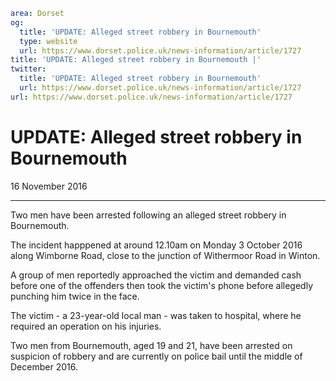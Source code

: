 ```yaml
area: Dorset
og:
  title: 'UPDATE: Alleged street robbery in Bournemouth'
  type: website
  url: https://www.dorset.police.uk/news-information/article/1727
title: 'UPDATE: Alleged street robbery in Bournemouth |'
twitter:
  title: 'UPDATE: Alleged street robbery in Bournemouth'
  url: https://www.dorset.police.uk/news-information/article/1727
url: https://www.dorset.police.uk/news-information/article/1727
```

# UPDATE: Alleged street robbery in Bournemouth

16 November 2016

* * *

Two men have been arrested following an alleged street robbery in Bournemouth.

The incident happpened at around 12.10am on Monday 3 October 2016 along Wimborne Road, close to the junction of Withermoor Road in Winton.

A group of men reportedly approached the victim and demanded cash before one of the offenders then took the victim's phone before allegedly punching him twice in the face.

The victim - a 23-year-old local man - was taken to hospital, where he required an operation on his injuries.

Two men from Bournemouth, aged 19 and 21, have been arrested on suspicion of robbery and are currently on police bail until the middle of December 2016.

